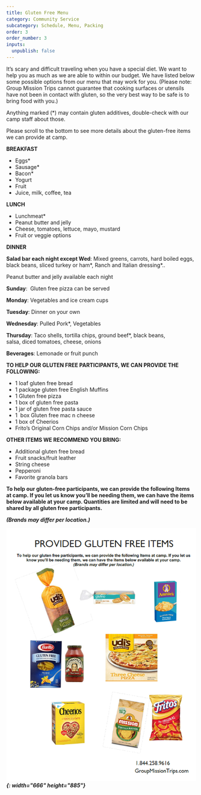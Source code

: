 ```yaml
---
title: Gluten Free Menu
category: Community Service
subcategory: Schedule, Menu, Packing
order: 3
order_number: 3
inputs:
  unpublish: false
---
```

It’s scary and difficult traveling when you have a special diet. We want to help you as much as we are able to within our budget. We have listed below some possible options from our menu that may work for you. (Please note: Group Mission Trips cannot guarantee that cooking surfaces or utensils have not been in contact with gluten, so the very best way to be safe is to bring food with you.)

Anything marked (\*) may contain gluten additives, double-check with our camp staff about those.&nbsp;

Please scroll to the bottom to see more details about the gluten-free items we can provide at camp.

**BREAKFAST**

* Eggs\*
* Sausage\*
* Bacon\*
* Yogurt
* Fruit
* Juice, milk, coffee, tea

**LUNCH**

* Lunchmeat\*&nbsp;
* Peanut butter and jelly&nbsp;
* Cheese, tomatoes, lettuce, mayo, mustard&nbsp;
* Fruit or veggie options&nbsp;

**DINNER**

**Salad bar each night except Wed**: Mixed greens, carrots, hard boiled eggs,<br>black beans, sliced turkey or ham\*, Ranch and Italian dressing\*..&nbsp;

Peanut butter and jelly available each night&nbsp;

**Sunday**:&nbsp; Gluten free pizza can be served

**Monday**: Vegetables and ice cream cups&nbsp;

**Tuesday**: Dinner on your own&nbsp;

**Wednesday**: Pulled Pork\*, Vegetables

**Thursday**: Taco shells, tortilla chips, ground beef\*, black beans,<br>salsa, diced tomatoes, cheese, onions

**Beverages**: Lemonade or fruit punch

**TO HELP OUR GLUTEN FREE PARTICIPANTS, WE CAN PROVIDE THE FOLLOWING:**&nbsp;

* 1 loaf gluten free bread&nbsp;
* 1 package gluten free English Muffins&nbsp;
* 1 Gluten free pizza
* 1 box of gluten free pasta&nbsp;
* 1 jar of gluten free pasta sauce&nbsp;
* 1&nbsp; box Gluten free mac n cheese
* 1 box of Cheerios&nbsp;
* Frito’s Original Corn Chips and/or Mission Corn Chips&nbsp;

**OTHER ITEMS WE RECOMMEND YOU BRING:**&nbsp;

* Additional gluten free bread&nbsp;
* Fruit snacks/fruit leather&nbsp;
* String cheese&nbsp;
* Pepperoni&nbsp;
* Favorite granola bars&nbsp;

**To help our gluten-free participants, we can provide the following Items at camp. If you let us know you’ll be needing them, we can have the items below available at your camp. Quantities are limited and will need to be shared by all gluten free participants.**&nbsp;

***(Brands may differ per location.)***&nbsp;

***![](/uploads/glutenfree.PNG){: width="666" height="885"}***